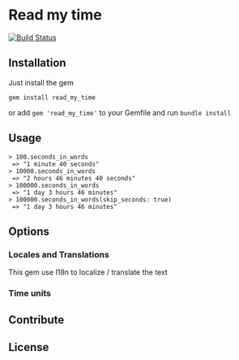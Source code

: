 # Read my time

[![Build Status](https://travis-ci.org/dpzaba/read_my_time.svg)](https://travis-ci.org/dpzaba/read_my_time)

## Installation

Just install the gem

```
gem install read_my_time
```

or add ```gem 'read_my_time'``` to your Gemfile and run ```bundle install```


## Usage

```
> 100.seconds_in_words
 => "1 minute 40 seconds"
> 10000.seconds_in_words
 => "2 hours 46 minutes 40 seconds"
> 100000.seconds_in_words
 => "1 day 3 hours 46 minutes"
> 100000.seconds_in_words(skip_seconds: true)
 => "1 day 3 hours 46 minutes"
```

## Options

### Locales and Translations

This gem use I18n to localize / translate the text

### Time units


## Contribute

## License
